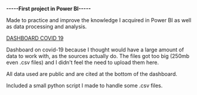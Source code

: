 **-----First project in Power BI-----**

Made to practice and improve the knowledge I acquired in Power BI as well as data processing and analysis.

[DASHBOARD COVID 19](https://app.powerbi.com/view?r=eyJrIjoiMDk0MzFmMGItYTVjNy00MGNlLWIxMWEtZjkxN2FhM2FhOWYzIiwidCI6ImNjZTU5NGI0LTI2NTEtNDQwMC04MjUwLWMxNDUyOTFlZDgzMyJ9)

Dashboard on covid-19 because I thought would have a large amount of data to work with, as the sources actually do. The files got too big (250mb even .csv files) and I didn't feel the need to upload them here.

All data used are public and are cited at the bottom of the dashboard.

Included a small python script I made to handle some .csv files.
